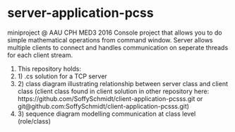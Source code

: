 # server-application-pcss 
miniproject @ AAU CPH MED3 2016
Console project that allows you to do simple mathematical operations from command window. Server allows multiple clients to connect and handles communication on seperate threads for each client stream. 

<ol><li>This repository holds:</li>
<li>1) .cs solution for a TCP server </li>
<li>2) class diagram illustrating relationship between server class and client class (client class found in client solution in other repository here: https://github.com/SoffySchmidt/client-application-pcsss.git or git@github.com:SoffySchmidt/client-application-pcsss.git)</li>
<li>3) sequence diagram modelling communication at class level (role/class)</li>
</ol>
